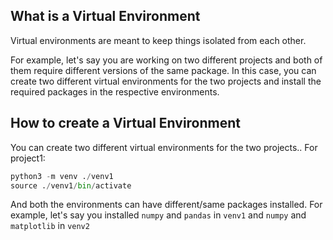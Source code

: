 ## What is a Virtual Environment

Virtual environments are meant to keep things isolated from each other.

For example, let's say you are working on two different projects and both of them require different versions of the same package. In this case, you can create two different virtual environments for the two projects and install the required packages in the respective environments.

## How to create a Virtual Environment

You can create two different virtual environments for the two projects.. For project1:

```python
python3 -m venv ./venv1
source ./venv1/bin/activate
```

And both the environments can have different/same packages installed. For example, let's say you installed `numpy` and `pandas` in `venv1` and `numpy` and `matplotlib` in `venv2`
